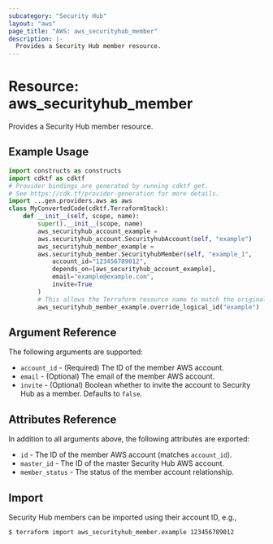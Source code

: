 ```yaml
---
subcategory: "Security Hub"
layout: "aws"
page_title: "AWS: aws_securityhub_member"
description: |-
  Provides a Security Hub member resource.
---
```


# Resource: aws_securityhub_member

Provides a Security Hub member resource.

## Example Usage

```python
import constructs as constructs
import cdktf as cdktf
# Provider bindings are generated by running cdktf get.
# See https://cdk.tf/provider-generation for more details.
import ...gen.providers.aws as aws
class MyConvertedCode(cdktf.TerraformStack):
    def __init__(self, scope, name):
        super().__init__(scope, name)
        aws_securityhub_account_example =
        aws.securityhub_account.SecurityhubAccount(self, "example")
        aws_securityhub_member_example =
        aws.securityhub_member.SecurityhubMember(self, "example_1",
            account_id="123456789012",
            depends_on=[aws_securityhub_account_example],
            email="example@example.com",
            invite=True
        )
        # This allows the Terraform resource name to match the original name. You can remove the call if you don't need them to match.
        aws_securityhub_member_example.override_logical_id("example")
```

## Argument Reference

The following arguments are supported:

* `account_id` - (Required) The ID of the member AWS account.
* `email` - (Optional) The email of the member AWS account.
* `invite` - (Optional) Boolean whether to invite the account to Security Hub as a member. Defaults to `false`.

## Attributes Reference

In addition to all arguments above, the following attributes are exported:

* `id` - The ID of the member AWS account (matches `account_id`).
* `master_id` - The ID of the master Security Hub AWS account.
* `member_status` - The status of the member account relationship.

## Import

Security Hub members can be imported using their account ID, e.g.,

```
$ terraform import aws_securityhub_member.example 123456789012
```

<!-- cache-key: cdktf-0.17.0-pre.15 input-d5d93cf23ef92a8f69df28dadf2c93c622354d6edba5db40aee4c68d2e439e40 -->
